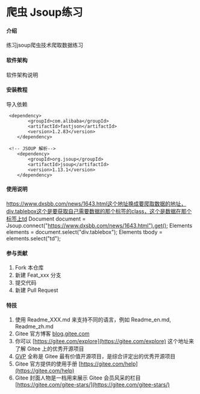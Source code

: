 # 爬虫 Jsoup练习

#### 介绍
练习jsoup爬虫技术爬取数据练习

#### 软件架构
软件架构说明


#### 安装教程

导入依赖


     <dependency>
            <groupId>com.alibaba</groupId>
            <artifactId>fastjson</artifactId>
            <version>1.2.83</version>
        </dependency>

     <!-- JSOUP 解析-->
        <dependency>
            <groupId>org.jsoup</groupId>
            <artifactId>jsoup</artifactId>
            <version>1.13.1</version>
        </dependency>


#### 使用说明
https://www.dxsbb.com/news/1643.html这个地址换成要爬取数据的地址，div.tablebox这个是要获取自己需要数据的那个标签的class，这个是数据在那个标签上td
           Document document = Jsoup.connect("https://www.dxsbb.com/news/1643.html").get();
            Elements elements = document.select("div.tablebox");
            Elements tbody = elements.select("td");


#### 参与贡献

1.  Fork 本仓库
2.  新建 Feat_xxx 分支
3.  提交代码
4.  新建 Pull Request


#### 特技

1.  使用 Readme\_XXX.md 来支持不同的语言，例如 Readme\_en.md, Readme\_zh.md
2.  Gitee 官方博客 [blog.gitee.com](https://blog.gitee.com)
3.  你可以 [https://gitee.com/explore](https://gitee.com/explore) 这个地址来了解 Gitee 上的优秀开源项目
4.  [GVP](https://gitee.com/gvp) 全称是 Gitee 最有价值开源项目，是综合评定出的优秀开源项目
5.  Gitee 官方提供的使用手册 [https://gitee.com/help](https://gitee.com/help)
6.  Gitee 封面人物是一档用来展示 Gitee 会员风采的栏目 [https://gitee.com/gitee-stars/](https://gitee.com/gitee-stars/)
